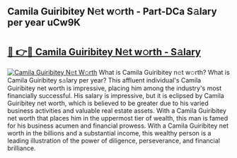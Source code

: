 ## Camila Guiribitey N𝚎t w𝚘rth - Part-DCa S𝚊lary per year uCw9K

# <h2><a href="http://gc3q51.nevu.top/?p=Camila+Guiribitey">🔗 👉🔴 Camila Guiribitey N𝚎t w𝚘rth - S𝚊lary</a></h2>

[![Camila Guiribitey N𝚎t W𝚘rth](https://i.imgur.com/Oavwk0R.jpeg)](http://gc3q51.nevu.top/?p=Camila+Guiribitey)
What is Camila Guiribitey n𝚎t w𝚘rth? What is Camila Guiribitey s𝚊lary per year?
This affluent individual's Camila Guiribitey net worth is impressive, placing him among the industry's most financially successful. His salary is impressive, but it is eclipsed by Camila Guiribitey net worth, which is believed to be greater due to his varied business activities and valuable real estate assets. With a Camila Guiribitey net worth that places him in the uppermost tier of wealth, this man is famed for his business acumen and financial prowess. With a Camila Guiribitey net worth in the billions and a substantial income, this wealthy person is a leading illustration of the power of diligence, perseverance, and financial brilliance.
